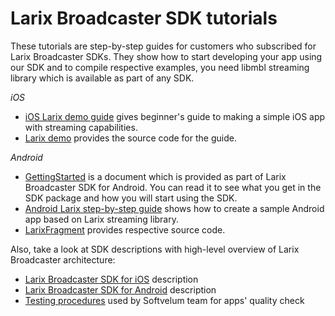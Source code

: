 # Larix Broadcaster SDK tutorials

These tutorials are step-by-step guides for customers who subscribed for Larix Broadcaster SDKs. They show how to start developing your app using our SDK and to compile respective examples, you need libmbl streaming library which is available as part of any SDK.

*iOS*
* [iOS Larix demo guide](https://github.com/WMSPanel/larix-sdk-examples/blob/main/ios-larix-demo/StepByStepGuide.md) gives beginner's guide to making a simple iOS app with streaming capabilities.
* [Larix demo](https://github.com/WMSPanel/larix-sdk-examples/tree/main/ios-larix-demo) provides the source code for the guide.

*Android*
* [GettingStarted](https://github.com/WMSPanel/larix-sdk-examples/blob/main/android-GettingStarted.md) is a document which is provided as part of Larix Broadcaster SDK for Android. You can read it to see what you get in the SDK package and how you will start using the SDK.
* [Android Larix step-by-step guide](https://github.com/WMSPanel/larix-sdk-examples/blob/main/android-LarixFragment/StepByStepGuide.md) shows how to create a sample Android app based on Larix streaming library.
* [LarixFragment](https://github.com/WMSPanel/larix-sdk-examples/tree/main/android-LarixFragment) provides respective source code.

Also, take a look at SDK descriptions with high-level overview of Larix Broadcaster architecture:
* [Larix Broadcaster SDK for iOS](https://softvelum.com/larix/ios_sdk/) description
* [Larix Broadcaster SDK for Android](https://softvelum.com/larix/android_sdk/) description
* [Testing procedures](https://github.com/WMSPanel/larix-testing/wiki) used by Softvelum team for apps' quality check
